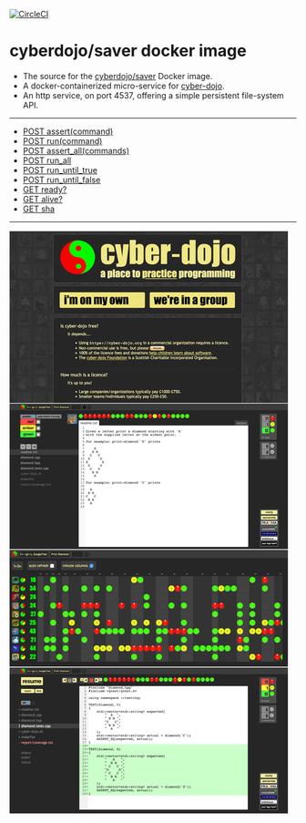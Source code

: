 
[![CircleCI](https://circleci.com/gh/cyber-dojo/saver.svg?style=svg)](https://circleci.com/gh/cyber-dojo/saver)

# cyberdojo/saver docker image

- The source for the [cyberdojo/saver](https://hub.docker.com/r/cyberdojo/saver/tags) Docker image.
- A docker-containerized micro-service for [cyber-dojo](http://cyber-dojo.org).
- An http service, on port 4537, offering a simple persistent file-system API.

- - - -
* [POST assert(command)](docs/api.md#post-assertcommand)
* [POST run(command)](docs/api.md#post-run-command)
* [POST assert_all(commands)](docs/api.md#post-assert_allcommands)
* [POST run_all](docs/api.md#post-run_allcommands)
* [POST run_until_true](docs/api.md#post-run_until_truecommands)
* [POST run_until_false](docs/api.md#post-run_until_falsecommands)
* [GET ready?](docs/api.md#get-ready)
* [GET alive?](docs/api.md#get-alive)  
* [GET sha](docs/api.md#get-sha)

- - - -
![cyber-dojo.org home page](https://github.com/cyber-dojo/cyber-dojo/blob/master/shared/home_page_snapshot.png)
